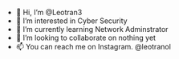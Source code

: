 - 👋 Hi, I’m @Leotran3
- 👀 I’m interested in Cyber Security
- 🌱 I’m currently learning Network Adminstrator
- 💞️ I’m looking to collaborate on nothing yet
- 📫 You can reach me on Instagram. @leotranol

<!---
Leotran3/Leotran3 is a ✨ special ✨ repository because its `README.md` (this file) appears on your GitHub profile.
You can click the Preview link to take a look at your changes.
--->
